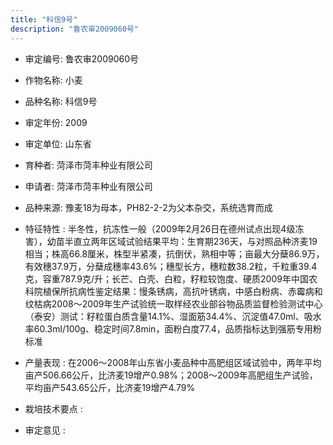```yaml
---
title: "科信9号"
description: "鲁农审2009060号"
---
```

* 审定编号:  鲁农审2009060号

*  作物名称:  小麦

*  品种名称:  科信9号

*  审定年份:  2009

*  审定单位:  山东省

* 育种者:  菏泽市菏丰种业有限公司

*  申请者:  菏泽市菏丰种业有限公司

*  品种来源:  豫麦18为母本，PH82-2-2为父本杂交，系统选育而成

*  特征特性 : 
半冬性，抗冻性一般（2009年2月26日在德州试点出现4级冻害），幼苗半直立两年区域试验结果平均：生育期236天，与对照品种济麦19相当；株高66.8厘米，株型半紧凑，抗倒伏，熟相中等；亩最大分蘖86.9万，有效穗37.9万，分蘖成穗率43.6%；穗型长方，穗粒数38.2粒，千粒重39.4克，容重787.9克/升；长芒、白壳、白粒，籽粒较饱度、硬质2009年中国农科院植保所抗病性鉴定结果：慢条锈病，高抗叶锈病，中感白粉病、赤霉病和纹枯病2008～2009年生产试验统一取样经农业部谷物品质监督检验测试中心（泰安）测试：籽粒蛋白质含量14.1%、湿面筋34.4%、沉淀值47.0ml、吸水率60.3ml/100g、稳定时间7.8min，面粉白度77.4，品质指标达到强筋专用粉标准
 
*  产量表现 : 
在2006～2008年山东省小麦品种中高肥组区域试验中，两年平均亩产506.66公斤，比济麦19增产0.98%；2008～2009年高肥组生产试验，平均亩产543.65公斤，比济麦19增产4.79%

*  栽培技术要点 : 


*  审定意见 : 

